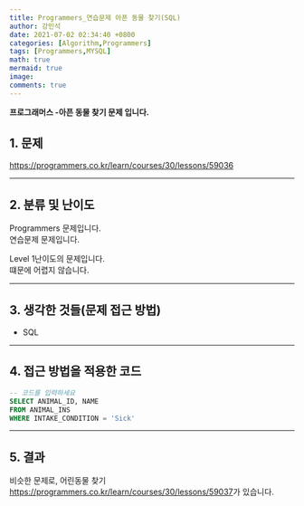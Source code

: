 ```yaml
---
title: Programmers_연습문제 아픈 동물 찾기(SQL)
author: 강민석
date: 2021-07-02 02:34:40 +0800
categories: [Algorithm,Programmers]
tags: [Programmers,MYSQL]
math: true
mermaid: true
image: 
comments: true
---
```


**프로그래머스 -아픈 동물 찾기 문제 입니다.**

## 1. 문제
<https://programmers.co.kr/learn/courses/30/lessons/59036>






-----  

## 2. 분류 및 난이도

Programmers 문제입니다.  
연습문제 문제입니다.

Level 1난이도의 문제입니다.   
떄문에 어렵지 않습니다.


-----  

## 3. 생각한 것들(문제 접근 방법)

- SQL

-----  

## 4. 접근 방법을 적용한 코드

```sql
-- 코드를 입력하세요
SELECT ANIMAL_ID, NAME
FROM ANIMAL_INS
WHERE INTAKE_CONDITION = 'Sick'

```


-----



## 5. 결과


비슷한 문제로, 어린동물 찾기
<https://programmers.co.kr/learn/courses/30/lessons/59037>가 있습니다.














 
